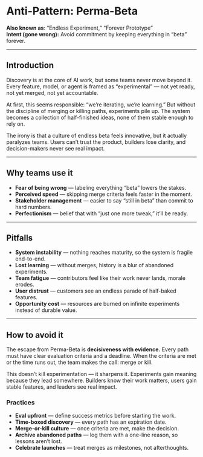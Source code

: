 # Anti-Pattern: Perma-Beta

**Also known as**: “Endless Experiment,” “Forever Prototype”  
**Intent (gone wrong):** Avoid commitment by keeping everything in “beta” forever.

---

## Introduction

Discovery is at the core of AI work, but some teams never move beyond it. Every feature, model, or agent is framed as “experimental” — not yet ready, not yet merged, not yet accountable.  

At first, this seems responsible: “we’re iterating, we’re learning.” But without the discipline of merging or killing paths, experiments pile up. The system becomes a collection of half-finished ideas, none of them stable enough to rely on.  

The irony is that a culture of endless beta feels innovative, but it actually paralyzes teams. Users can’t trust the product, builders lose clarity, and decision-makers never see real impact.

---

## Why teams use it

- **Fear of being wrong** — labeling everything “beta” lowers the stakes.  
- **Perceived speed** — skipping merge criteria feels faster in the moment.  
- **Stakeholder management** — easier to say “still in beta” than commit to hard numbers.  
- **Perfectionism** — belief that with “just one more tweak,” it’ll be ready.  

---

## Pitfalls

- **System instability** — nothing reaches maturity, so the system is fragile end-to-end.  
- **Lost learning** — without merges, history is a blur of abandoned experiments.  
- **Team fatigue** — contributors feel like their work never lands, morale erodes.  
- **User distrust** — customers see an endless parade of half-baked features.  
- **Opportunity cost** — resources are burned on infinite experiments instead of durable value.  

---

## How to avoid it

The escape from Perma-Beta is **decisiveness with evidence.** Every path must have clear evaluation criteria and a deadline. When the criteria are met or the time runs out, the team makes the call: merge or kill.  

This doesn’t kill experimentation — it sharpens it. Experiments gain meaning because they lead somewhere. Builders know their work matters, users gain stable features, and leaders see real impact.  

### Practices
- **Eval upfront** — define success metrics before starting the work.  
- **Time-boxed discovery** — every path has an expiration date.  
- **Merge-or-kill culture** — once criteria are met, make the decision.  
- **Archive abandoned paths** — log them with a one-line reason, so lessons aren’t lost.  
- **Celebrate launches** — treat merges as milestones, not afterthoughts.  
